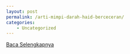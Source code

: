 ```yaml
---
layout: post
permalink: /arti-mimpi-darah-haid-berceceran/
categories:
    - Uncategorized
---
```


[Baca Selengkapnya](/08)